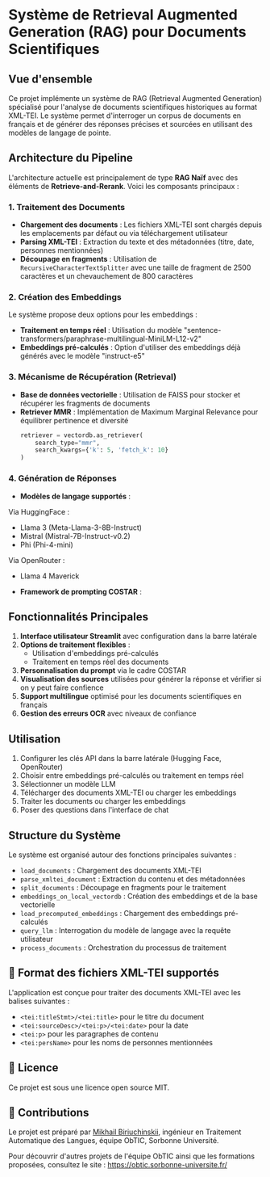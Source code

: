 # Système de Retrieval Augmented Generation (RAG) pour Documents Scientifiques

## Vue d'ensemble

Ce projet implémente un système de RAG (Retrieval Augmented Generation) spécialisé pour l'analyse de documents scientifiques historiques au format XML-TEI. Le système permet d'interroger un corpus de documents en français et de générer des réponses précises et sourcées en utilisant des modèles de langage de pointe.

## Architecture du Pipeline

L'architecture actuelle est principalement de type **RAG Naïf** avec des éléments de **Retrieve-and-Rerank**. Voici les composants principaux :

### 1. Traitement des Documents

- **Chargement des documents** : Les fichiers XML-TEI sont chargés depuis les emplacements par défaut ou via téléchargement utilisateur
- **Parsing XML-TEI** : Extraction du texte et des métadonnées (titre, date, personnes mentionnées)
- **Découpage en fragments** : Utilisation de `RecursiveCharacterTextSplitter` avec une taille de fragment de 2500 caractères et un chevauchement de 800 caractères

### 2. Création des Embeddings

Le système propose deux options pour les embeddings :

- **Traitement en temps réel** : Utilisation du modèle "sentence-transformers/paraphrase-multilingual-MiniLM-L12-v2"
- **Embeddings pré-calculés** : Option d'utiliser des embeddings déjà générés avec le modèle "instruct-e5"

### 3. Mécanisme de Récupération (Retrieval)

- **Base de données vectorielle** : Utilisation de FAISS pour stocker et récupérer les fragments de documents
- **Retriever MMR** : Implémentation de Maximum Marginal Relevance pour équilibrer pertinence et diversité
  ```python
  retriever = vectordb.as_retriever(
      search_type="mmr", 
      search_kwargs={'k': 5, 'fetch_k': 10}
  )
  ```

### 4. Génération de Réponses

- **Modèles de langage supportés** :
  
Via HuggingFace :

  - Llama 3 (Meta-Llama-3-8B-Instruct)
  - Mistral (Mistral-7B-Instruct-v0.2)
  - Phi (Phi-4-mini)
    
Via OpenRouter : 

  - Llama 4 Maverick
    
- **Framework de prompting COSTAR** :

## Fonctionnalités Principales

1. **Interface utilisateur Streamlit** avec configuration dans la barre latérale
2. **Options de traitement flexibles** :
   - Utilisation d'embeddings pré-calculés
   - Traitement en temps réel des documents
3. **Personnalisation du prompt** via le cadre COSTAR
4. **Visualisation des sources** utilisées pour générer la réponse et vérifier si on y peut faire confience
5. **Support multilingue** optimisé pour les documents scientifiques en français
6. **Gestion des erreurs OCR** avec niveaux de confiance

## Utilisation

1. Configurer les clés API dans la barre latérale (Hugging Face, OpenRouter)
2. Choisir entre embeddings pré-calculés ou traitement en temps réel
3. Sélectionner un modèle LLM
4. Télécharger des documents XML-TEI ou charger les embeddings
5. Traiter les documents ou charger les embeddings
6. Poser des questions dans l'interface de chat

## Structure du Système

Le système est organisé autour des fonctions principales suivantes :
- `load_documents` : Chargement des documents XML-TEI
- `parse_xmltei_document` : Extraction du contenu et des métadonnées
- `split_documents` : Découpage en fragments pour le traitement
- `embeddings_on_local_vectordb` : Création des embeddings et de la base vectorielle
- `load_precomputed_embeddings` : Chargement des embeddings pré-calculés
- `query_llm` : Interrogation du modèle de langage avec la requête utilisateur
- `process_documents` : Orchestration du processus de traitement


## 🔄 Format des fichiers XML-TEI supportés

L'application est conçue pour traiter des documents XML-TEI avec les balises suivantes :
- `<tei:titleStmt>/<tei:title>` pour le titre du document
- `<tei:sourceDesc>/<tei:p>/<tei:date>` pour la date
- `<tei:p>` pour les paragraphes de contenu
- `<tei:persName>` pour les noms de personnes mentionnées

## 📄 Licence

Ce projet est sous une licence open source MIT. 

## 🤝 Contributions

Le projet est préparé par [Mikhail Biriuchinskii](https://www.linkedin.com/in/mikhail-biriuchinskii/), ingénieur en Traitement Automatique des Langues, équipe ObTIC, Sorbonne Université.

Pour découvrir d'autres projets de l'équipe ObTIC ainsi que les formations proposées, consultez le site : https://obtic.sorbonne-universite.fr/

